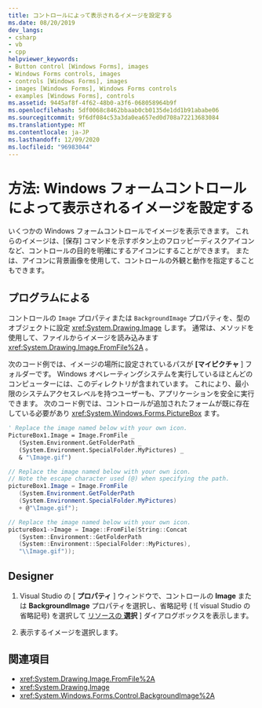 ```yaml
---
title: コントロールによって表示されるイメージを設定する
ms.date: 08/20/2019
dev_langs:
- csharp
- vb
- cpp
helpviewer_keywords:
- Button control [Windows Forms], images
- Windows Forms controls, images
- controls [Windows Forms], images
- images [Windows Forms], Windows Forms controls
- examples [Windows Forms], controls
ms.assetid: 9445af8f-4f62-48b0-a3f6-068058964b9f
ms.openlocfilehash: 5df0068c8462bbaab0cb0135de1dd1b91ababe06
ms.sourcegitcommit: 9f6df084c53a3da0ea657ed0d708a72213683084
ms.translationtype: MT
ms.contentlocale: ja-JP
ms.lasthandoff: 12/09/2020
ms.locfileid: "96983044"
---
```

# <a name="how-to-set-the-image-displayed-by-a-windows-forms-control"></a>方法: Windows フォームコントロールによって表示されるイメージを設定する

いくつかの Windows フォームコントロールでイメージを表示できます。 これらのイメージは、[保存] コマンドを示すボタン上のフロッピーディスクアイコンなど、コントロールの目的を明確にするアイコンにすることができます。 または、アイコンに背景画像を使用して、コントロールの外観と動作を指定することもできます。

## <a name="programmatic"></a>プログラムによる

コントロールの `Image` プロパティまたは `BackgroundImage` プロパティを、型のオブジェクトに設定 <xref:System.Drawing.Image> します。 通常は、メソッドを使用して、ファイルからイメージを読み込みます <xref:System.Drawing.Image.FromFile%2A> 。

次のコード例では、イメージの場所に設定されているパスが **[マイピクチャ** ] フォルダーです。 Windows オペレーティングシステムを実行しているほとんどのコンピューターには、このディレクトリが含まれています。 これにより、最小限のシステムアクセスレベルを持つユーザーも、アプリケーションを安全に実行できます。 次のコード例では、コントロールが追加されたフォームが既に存在している必要があり <xref:System.Windows.Forms.PictureBox> ます。

```vb
' Replace the image named below with your own icon.
PictureBox1.Image = Image.FromFile _
   (System.Environment.GetFolderPath _
   (System.Environment.SpecialFolder.MyPictures) _
   & "\Image.gif")
```

```csharp
// Replace the image named below with your own icon.
// Note the escape character used (@) when specifying the path.
pictureBox1.Image = Image.FromFile
   (System.Environment.GetFolderPath
   (System.Environment.SpecialFolder.MyPictures)
   + @"\Image.gif");
```

```cpp
// Replace the image named below with your own icon.
pictureBox1->Image = Image::FromFile(String::Concat
   (System::Environment::GetFolderPath
   (System::Environment::SpecialFolder::MyPictures),
   "\\Image.gif"));
```

## <a name="designer"></a>Designer

1. Visual Studio の [ **プロパティ** ] ウィンドウで、コントロールの **Image** または **BackgroundImage** プロパティを選択し、省略記号 ( ![ visual Studio の省略記号) を選択して [リソースの ](./media/visual-studio-ellipsis-button.png) **選択** ] ダイアログボックスを表示します。

2. 表示するイメージを選択します。

## <a name="see-also"></a>関連項目

- <xref:System.Drawing.Image.FromFile%2A>
- <xref:System.Drawing.Image>
- <xref:System.Windows.Forms.Control.BackgroundImage%2A>
